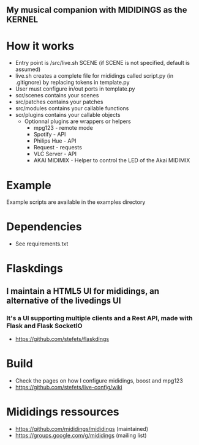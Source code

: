 ## My musical companion with MIDIDINGS as the KERNEL

# How it works
* Entry point is /src/live.sh SCENE (if SCENE is not specified, default is assumed)
* live.sh creates a complete file for mididings called script.py (in .gitignore) by replacing tokens in template.py
* User must configure in/out ports in template.py
* scr/scenes  contains your scenes
* src/patches contains your patches
* src/modules contains your callable functions
* scr/plugins contains your callable objects
  * Optionnal plugins are wrappers or helpers
    * mpg123 - remote mode
    * Spotify - API
    * Philips Hue - API
    * Request - requests
    * VLC Server - API
    * AKAI MIDIMIX - Helper to control the LED of the Akai MIDIMIX

# Example
Example scripts are available in the examples directory

# Dependencies
* See requirements.txt

# Flaskdings 
## I maintain a HTML5 UI for mididings, an alternative of the livedings UI
### It's a UI supporting multiple clients and a Rest API, made with Flask and Flask SocketIO
* https://github.com/stefets/flaskdings

# Build
* Check the pages on how I configure mididings, boost and mpg123
* https://github.com/stefets/live-config/wiki

# Mididings ressources
* https://github.com/mididings/mididings (maintained)
* https://groups.google.com/g/mididings  (mailing list)
